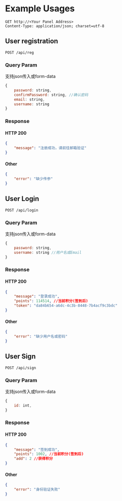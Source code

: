 # Example Usages

```
GET http://<Your Panel Address>
Content-Type: application/json; charset=utf-8
```

## User registration

```http
POST /api/reg
```

### Query Param

支持json传入或form-data

```js
{
    password: string,
    confirmPassword: string, //确认密码
    email: string,
    username: string
}
```

### Response

#### HTTP 200

```json
{
    "message": "注册成功，请前往邮箱验证"
}
```

#### Other

```json
{
    "error": "缺少传参"
}
```

## User Login

```http
POST /api/login
```

### Query Param

支持json传入或form-data

```js
{
    password: string,
    username: string //用户名或Email
}
```

### Response

#### HTTP 200

```json
{
    "message": "登录成功",
    "points": 114514, //当前积分(签到后)
    "token": "da84b654-a6dc-4c3b-8448-7b4acf9c3bdc"
}
```

#### Other

```json
{
    "error": "缺少用户名或密码"
}
```

## User Sign

```http
POST /api/sign
```

### Query Param

支持json传入或form-data

```js
{
    id: int,
}
```

### Response

#### HTTP 200

```json
{
    "message": "签到成功",
    "points": 1002, //当前积分(签到后)
    "add": 2 //获得积分
}
```

#### Other

```json
{
    "error": "身份验证失败"
}
```